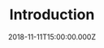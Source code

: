 ---
title: "Introduction"
image: "https://firebasestorage.googleapis.com/v0/b/flatland-api.appspot.com/o/Screen%20Shot%202018-11-11%20at%2011.57.32%20AM.png?alt=media&token=6b27dbf9-affa-46ad-b662-16612418afc0"
date: "2018-11-11T15:00:00.000Z"
video:
  type: "vimeo"
  id: 300155956
speaker:
  name: "Bart Wilkins"
  permalink: "bart-wilkins"
series: "transcendent"
---